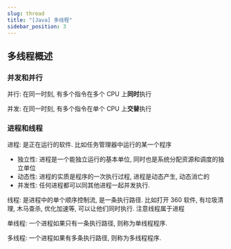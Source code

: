 ```yaml
---
slug: thread
title: "[Java] 多线程"
sidebar_position: 3
---
```


## 多线程概述

### 并发和并行

并行: 在同一时刻, 有多个指令在多个 CPU 上**同时**执行

并发: 在同一时刻, 有多个指令在单个 CPU 上**交替**执行

### 进程和线程

进程: 是正在运行的软件. 比如任务管理器中运行的某一个程序

- 独立性: 进程是一个能独立运行的基本单位, 同时也是系统分配资源和调度的独立单位
- 动态性: 进程的实质是程序的一次执行过程, 进程是动态产生, 动态消亡的
- 并发性: 任何进程都可以同其他进程一起并发执行.

线程: 是进程中的单个顺序控制流, 是一条执行路径. 比如打开 360 软件, 有垃圾清理, 木马查杀, 优化加速等, 可以让他们同时执行. 注意线程属于进程

单线程: 一个进程如果只有一条执行路径, 则称为单线程程序.

多线程: 一个进程如果有多条执行路径, 则称为多线程程序.
